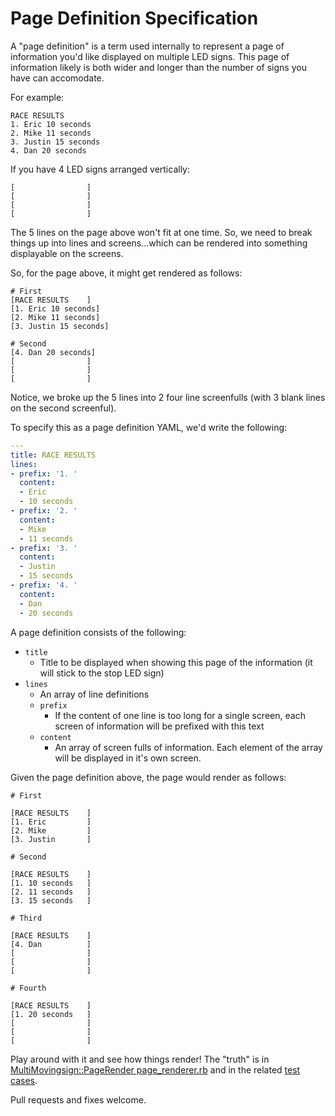 # Page Definition Specification

A "page definition" is a term used internally to represent a page of information you'd like displayed on multiple LED signs.  This page of information likely is both wider and longer than the number of signs you have can accomodate.

For example:

``` Text
RACE RESULTS
1. Eric 10 seconds
2. Mike 11 seconds
3. Justin 15 seconds
4. Dan 20 seconds
```

If you have 4 LED signs arranged vertically:

``` text
[                ]
[                ]
[                ]
[                ]
```

The 5 lines on the page above won't fit at one time.  So, we need to break things up into lines and screens...which can be rendered into something displayable on the screens.

So, for the page above, it might get rendered as follows:

``` text
# First
[RACE RESULTS    ]
[1. Eric 10 seconds]
[2. Mike 11 seconds]
[3. Justin 15 seconds]

# Second
[4. Dan 20 seconds]
[                ]
[                ]
[                ]
```

Notice, we broke up the 5 lines into 2 four line screenfulls (with 3 blank lines on the second screenful).

To specify this as a page definition YAML, we'd write the following:

``` YAML
---
title: RACE RESULTS
lines:
- prefix: '1. '
  content:
  - Eric
  - 10 seconds
- prefix: '2. '
  content:
  - Mike
  - 11 seconds
- prefix: '3. '
  content:
  - Justin
  - 15 seconds
- prefix: '4. '
  content:
  - Dan
  - 20 seconds
```

A page definition consists of the following:

* `title`
  * Title to be displayed when showing this page of the information (it will stick to the stop LED sign)
* `lines`
  * An array of line definitions
  * `prefix`
      * If the content of one line is too long for a single screen, each screen of information will be prefixed with this text
  * `content`
      * An array of screen fulls of information.  Each element of the array will be displayed in it's own screen.

Given the page definition above, the page would render as follows:

``` text
# First

[RACE RESULTS    ]
[1. Eric         ]
[2. Mike         ]
[3. Justin       ]

# Second

[RACE RESULTS    ]
[1. 10 seconds   ]
[2. 11 seconds   ]
[3. 15 seconds   ]

# Third

[RACE RESULTS    ]
[4. Dan          ]
[                ]
[                ]
[                ]

# Fourth

[RACE RESULTS    ]
[1. 20 seconds   ]
[                ]
[                ]
[                ]
```

Play around with it and see how things render!  The "truth" is in [MultiMovingsign::PageRender page_renderer.rb](lib/multi_movingsign/page_renderer.rb) and in the related [test cases](lib/multi_movingsign/page_renderer.rb).

Pull requests and fixes welcome.